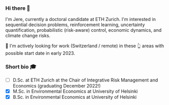 ### Hi there 👋

I'm Jere, currently a doctoral candidate at ETH Zurich. I'm interested in sequential decision problems, reinforcement learning, uncertainty quantification, probabilistic (risk-aware) control, economic dynamics, and climate change risks.

:mega: I'm actively looking for work (Switzerland / remote) in these :point_up_2: areas with possible start date in early 2023.

### Short bio :mortar_board:
* [ ] D.Sc. at ETH Zurich at the Chair of Integrative Risk Management and Economics (graduating December 2022!)
* [x] M.Sc. in Environmental Economics at University of Helsinki
* [x] B.Sc. in Environmental Economics at University of Helsinki
